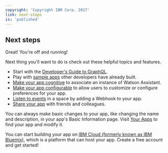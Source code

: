 ```yaml
---
copyright: 'Copyright IBM Corp. 2017'
link: next-steps
is: 'published'
---
```


## Next steps

Great! You're off and running!  

Next thing you'll want to do is check out these helpful topics and features.

- Start with the [Developer's Guide to GraphQL](guides/V1_wwsg_GraphQLAPIIntro.md).
- Play with [sample apps](https://github.com/watsonwork) other developers have already built.
- [Make your app cognitive](guides/V1_cognitive_app.md) to associate an instance of Watson Assistant.
- [Make your app configurable](guides/V1_MakeAppsConfigurable.md) to allow users to customize or configure preferences for your app.
- [Listen to events](guides/V1_wwsg_Webhooks.md) in a space by adding a Webhook to your app.
- [Share your app](guides/V1_ShareAnApp.md) with friends and colleagues.

You can always make basic changes to your app, like changing the name and description, in your app's Basic Information page. Visit [Your Apps](https://developer.watsonwork.ibm.com/apps) to find your app and modify it.

You can start building your app on [IBM Cloud (formerly known as IBM Bluemix)](https://console.ng.bluemix.net/), which is a platform that can host your app. Create a free account and get started!
